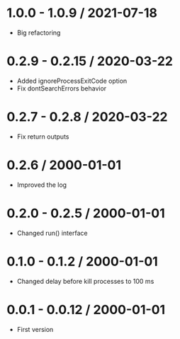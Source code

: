 1.0.0 - 1.0.9 / 2021-07-18
===================

  * Big refactoring
  
0.2.9 - 0.2.15 / 2020-03-22
===================

  * Added ignoreProcessExitCode option
  * Fix dontSearchErrors behavior
  
0.2.7 - 0.2.8 / 2020-03-22
===================

  * Fix return outputs
  
0.2.6 / 2000-01-01
===================

  * Improved the log
  
0.2.0 - 0.2.5 / 2000-01-01
===================

  * Changed run() interface
  
0.1.0 - 0.1.2 / 2000-01-01
===================

  * Changed delay before kill processes to 100 ms
  
0.0.1 - 0.0.12 / 2000-01-01
===================

  * First version
